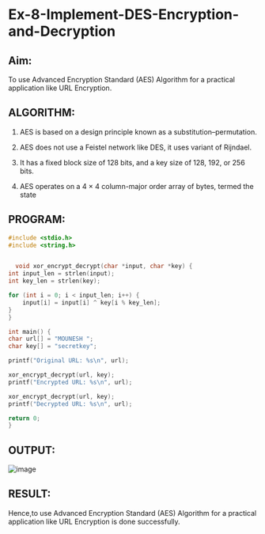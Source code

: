 # Ex-8-Implement-DES-Encryption-and-Decryption

## Aim:
To use Advanced Encryption Standard (AES) Algorithm for a practical application like URL Encryption.

## ALGORITHM:

1. AES is based on a design principle known as a substitution–permutation.

2. AES does not use a Feistel network like DES, it uses variant of Rijndael.

3. It has a fixed block size of 128 bits, and a key size of 128, 192, or 256 bits.

4. AES operates on a 4 × 4 column-major order array of bytes, termed the state

## PROGRAM:
```c
#include <stdio.h>
#include <string.h>


  void xor_encrypt_decrypt(char *input, char *key) {
int input_len = strlen(input);
int key_len = strlen(key);

for (int i = 0; i < input_len; i++) {
    input[i] = input[i] ^ key[i % key_len]; 
}
}

int main() {
char url[] = "MOUNESH ";
char key[] = "secretkey"; 

printf("Original URL: %s\n", url);

xor_encrypt_decrypt(url, key);
printf("Encrypted URL: %s\n", url);

xor_encrypt_decrypt(url, key);
printf("Decrypted URL: %s\n", url);

return 0;
}
```

## OUTPUT:
![image](https://github.com/user-attachments/assets/e948d6e9-99f1-4883-8863-b60fbc342249)

## RESULT:
Hence,to use Advanced Encryption Standard (AES) Algorithm for a practical application like URL Encryption is done successfully.
